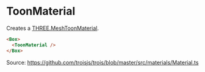 # ToonMaterial

Creates a [THREE.MeshToonMaterial](https://threejs.org/docs/#api/en/materials/MeshToonMaterial).

```html
<Box>
  <ToonMaterial />
</Box>
```

Source: https://github.com/troisjs/trois/blob/master/src/materials/Material.ts

